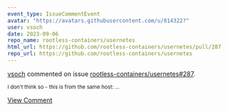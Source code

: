 ```yaml
---
event_type: IssueCommentEvent
avatar: "https://avatars.githubusercontent.com/u/814322?"
user: vsoch
date: 2023-09-06
repo_name: rootless-containers/usernetes
html_url: https://github.com/rootless-containers/usernetes/pull/287
repo_url: https://github.com/rootless-containers/usernetes
---
```


<a href='https://github.com/vsoch' target='_blank'>vsoch</a> commented on issue <a href='https://github.com/rootless-containers/usernetes/pull/287' target='_blank'>rootless-containers/usernetes#287</a>.

<small>I don't think so - this is from the same host:...</small>

<a href='https://github.com/rootless-containers/usernetes/pull/287' target='_blank'>View Comment</a>